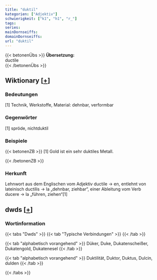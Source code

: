 ```yaml
---
title: "duktil"
kategorien: ["Adjektiv"]
schwierigkeit: ["k1", "h1", "r_"]
tags:
series:
mainDornseiffs:
domainDornseiffs:
url: "duktil"
---
```


{{< betonenÜbs >}}
**Übersetzung:**  
ductile  
{{< /betonenÜbs >}}

## Wiktionary [[+](https://de.wiktionary.org/wiki/duktil)]

### Bedeutungen
[1] Technik, Werkstoffe, Material: dehnbar, verformbar  

### Gegenwörter
[1] spröde, nichtduktil  

### Beispiele
{{< betonenZB >}}
[1] Gold ist ein sehr duktiles Metall.  

{{< /betonenZB >}}
### Herkunft
Lehnwort aus dem Englischen vom Adjektiv ductile → en, entlehnt von lateinisch ductilis → la „dehnbar, ziehbar“, einer Ableitung vom Verb ducere → la „führen, ziehen“[1]  



## dwds [[+](https://www.dwds.de/wb/duktil)]

### Wortinformation
{{< tabs "Dwds" >}}
{{< tab "Typische Verbindungen" >}}
{{< /tab >}}

{{< tab "alphabetisch vorangehend" >}}
Düker, Duke, Dukatenscheißer, Dukatengold, Dukatenesel
{{< /tab >}}

{{< tab "alphabetisch vorangehend" >}}
Duktilität, Duktor, Duktus, Dulcin, dulden
{{< /tab >}}

{{< /tabs >}}

